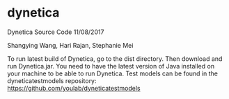 dynetica
========

Dynetica Source Code 11/08/2017

Shangying Wang, Hari Rajan, Stephanie Mei

To run latest build of Dynetica, go to the dist directory.
Then download and run Dynetica.jar. You need to have the latest version of Java installed on your machine to be able to run Dynetica.
Test models can be found in the dyneticatestmodels repository: https://github.com/youlab/dyneticatestmodels
 
